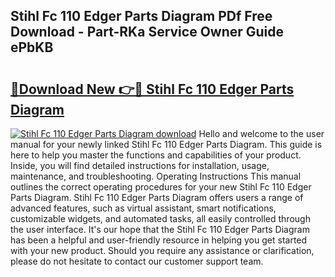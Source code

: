 ## Stihl Fc 110 Edger Parts Diagram PDf Free Download - Part-RKa Service Owner Guide ePbKB

# <h2><a href="http://dfh7hw.blite.top/?on=Stihl+Fc+110+Edger+Parts+Diagram">🔗Download New 👉🔴 Stihl Fc 110 Edger Parts Diagram</a></h2>

[![Stihl Fc 110 Edger Parts Diagram download](https://i.imgur.com/lujVjoI.png)](http://dfh7hw.blite.top/?on=Stihl+Fc+110+Edger+Parts+Diagram)
Hello and welcome to the user manual for your newly linked Stihl Fc 110 Edger Parts Diagram. This guide is here to help you master the functions and capabilities of your product. Inside, you will find detailed instructions for installation, usage, maintenance, and troubleshooting. Operating Instructions This manual outlines the correct operating procedures for your new Stihl Fc 110 Edger Parts Diagram. Stihl Fc 110 Edger Parts Diagram offers users a range of advanced features, such as virtual assistant, smart notifications, customizable widgets, and automated tasks, all easily controlled through the user interface. It's our hope that the Stihl Fc 110 Edger Parts Diagram has been a helpful and user-friendly resource in helping you get started with your new product. Should you require any assistance or clarification, please do not hesitate to contact our customer support team.
